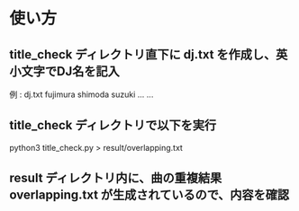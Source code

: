 # 使い方

## title_check ディレクトリ直下に dj.txt を作成し、英小文字でDJ名を記入
例 : dj.txt
fujimura
shimoda
suzuki
...
...

## title_check ディレクトリで以下を実行
python3 title_check.py > result/overlapping.txt

## result ディレクトリ内に、曲の重複結果 overlapping.txt が生成されているので、内容を確認
